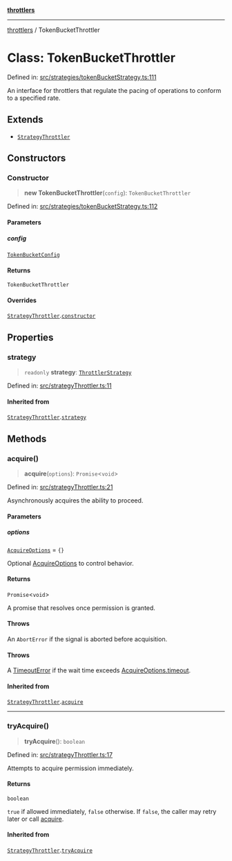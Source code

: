 [**throttlers**](../README.md)

***

[throttlers](../globals.md) / TokenBucketThrottler

# Class: TokenBucketThrottler

Defined in: [src/strategies/tokenBucketStrategy.ts:111](https://github.com/havelessbemore/throttlers/blob/3e64dbc7f42ad7431d8e4aaaafc9787d4a004f91/src/strategies/tokenBucketStrategy.ts#L111)

An interface for throttlers that regulate the pacing
of operations to conform to a specified rate.

## Extends

- [`StrategyThrottler`](StrategyThrottler.md)

## Constructors

### Constructor

> **new TokenBucketThrottler**(`config`): `TokenBucketThrottler`

Defined in: [src/strategies/tokenBucketStrategy.ts:112](https://github.com/havelessbemore/throttlers/blob/3e64dbc7f42ad7431d8e4aaaafc9787d4a004f91/src/strategies/tokenBucketStrategy.ts#L112)

#### Parameters

##### config

[`TokenBucketConfig`](../interfaces/TokenBucketConfig.md)

#### Returns

`TokenBucketThrottler`

#### Overrides

[`StrategyThrottler`](StrategyThrottler.md).[`constructor`](StrategyThrottler.md#constructor)

## Properties

### strategy

> `readonly` **strategy**: [`ThrottlerStrategy`](../interfaces/ThrottlerStrategy.md)

Defined in: [src/strategyThrottler.ts:11](https://github.com/havelessbemore/throttlers/blob/3e64dbc7f42ad7431d8e4aaaafc9787d4a004f91/src/strategyThrottler.ts#L11)

#### Inherited from

[`StrategyThrottler`](StrategyThrottler.md).[`strategy`](StrategyThrottler.md#strategy)

## Methods

### acquire()

> **acquire**(`options`): `Promise`\<`void`\>

Defined in: [src/strategyThrottler.ts:21](https://github.com/havelessbemore/throttlers/blob/3e64dbc7f42ad7431d8e4aaaafc9787d4a004f91/src/strategyThrottler.ts#L21)

Asynchronously acquires the ability to proceed.

#### Parameters

##### options

[`AcquireOptions`](../interfaces/AcquireOptions.md) = `{}`

Optional [AcquireOptions](../interfaces/AcquireOptions.md) to control behavior.

#### Returns

`Promise`\<`void`\>

A promise that resolves once permission is granted.

#### Throws

An `AbortError` if the signal is aborted before acquisition.

#### Throws

A [TimeoutError](TimeoutError.md) if the wait time exceeds [AcquireOptions.timeout](../interfaces/AcquireOptions.md#timeout).

#### Inherited from

[`StrategyThrottler`](StrategyThrottler.md).[`acquire`](StrategyThrottler.md#acquire)

***

### tryAcquire()

> **tryAcquire**(): `boolean`

Defined in: [src/strategyThrottler.ts:17](https://github.com/havelessbemore/throttlers/blob/3e64dbc7f42ad7431d8e4aaaafc9787d4a004f91/src/strategyThrottler.ts#L17)

Attempts to acquire permission immediately.

#### Returns

`boolean`

`true` if allowed immediately, `false` otherwise.
If `false`, the caller may retry later or call [acquire](../interfaces/Throttler.md#acquire).

#### Inherited from

[`StrategyThrottler`](StrategyThrottler.md).[`tryAcquire`](StrategyThrottler.md#tryacquire)
